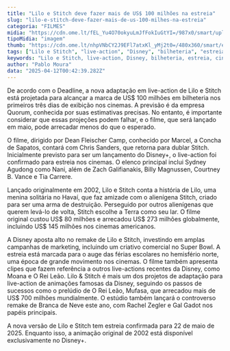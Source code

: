 ```yaml
---
title: "Lilo e Stitch deve fazer mais de US$ 100 milhões na estreia"
slug: "lilo-e-stitch-deve-fazer-mais-de-us-100-milhes-na-estreia"
categoria: "FILMES"
midia: "https://cdn.ome.lt/fEL_Yu4O70okyuLmJfFokIuGtYI=/987x0/smart/uploads/conteudo/fotos/Design_sem_nome_-_2025-04-11T210633.756.png"
tipoMidia: "imagem"
thumb: "https://cdn.ome.lt/nhpVNbCY2J9EFl7atxKl_yMj2t0=/480x360/smart/extras/conteudos/Design_sem_nome_-_2025-04-11T210633.756.png"
tags: ["Lilo e Stitch", "live-action", "Disney", "bilheteria", "estreia", "cinema"]
keywords: "Lilo e Stitch, live-action, Disney, bilheteria, estreia, cinema"
author: "Pablo Moura"
data: "2025-04-12T00:42:39.282Z"
---
```


De acordo com o Deadline, a nova adaptação em live-action de Lilo e Stitch está projetada para alcançar a marca de US$ 100 milhões em bilheteria nos primeiros três dias de exibição nos cinemas. A previsão é da empresa Quorum, conhecida por suas estimativas precisas. No entanto, é importante considerar que essas projeções podem falhar, e o filme, que será lançado em maio, pode arrecadar menos do que o esperado.

O filme, dirigido por Dean Fleischer Camp, conhecido por Marcel, a Concha de Sapatos, contará com Chris Sanders, que retorna para dublar Stitch. Inicialmente previsto para ser um lançamento do Disney+, o live-action foi confirmado para estreia nos cinemas. O elenco principal inclui Sydney Agudong como Nani, além de Zach Galifianakis, Billy Magnussen, Courtney B. Vance e Tia Carrere.

Lançado originalmente em 2002, Lilo e Stitch conta a história de Lilo, uma menina solitária no Havaí, que faz amizade com o alienígena Stitch, criado para ser uma arma de destruição. Perseguido por outros alienígenas que querem levá-lo de volta, Stitch escolhe a Terra como seu lar. O filme original custou US$ 80 milhões e arrecadou US$ 273 milhões globalmente, incluindo US$ 145 milhões nos cinemas americanos.

A Disney aposta alto no remake de Lilo e Stitch, investindo em amplas campanhas de marketing, incluindo um criativo comercial no Super Bowl. A estreia está marcada para o auge das férias escolares no hemisfério norte, uma época de grande movimento nos cinemas. O filme também apresenta clipes que fazem referência a outros live-actions recentes da Disney, como Moana e O Rei Leão. Lilo & Stitch é mais um dos projetos de adaptação para live-action de animações famosas da Disney, seguindo os passos de sucessos como o prelúdio de O Rei Leão, Mufasa, que arrecadou mais de US$ 700 milhões mundialmente. O estúdio também lançará o controverso remake de Branca de Neve este ano, com Rachel Zegler e Gal Gadot nos papéis principais.

A nova versão de Lilo e Stitch tem estreia confirmada para 22 de maio de 2025. Enquanto isso, a animação original de 2002 está disponível exclusivamente no Disney+.